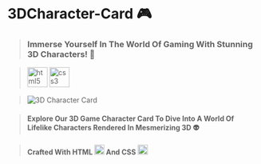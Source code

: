 # 3DCharacter-Card 🎮
> ### Immerse Yourself In The World Of Gaming With Stunning 3D Characters! 🚀


> <img src="https://cdn.jsdelivr.net/gh/devicons/devicon/icons/html5/html5-original.svg" height="40" alt="html5 logo"  /> <img src="https://cdn.jsdelivr.net/gh/devicons/devicon/icons/css3/css3-original.svg" height="40" alt="css3 logo"  /> 

> ![3D Character Card](https://github.com/MobinFazli/3D-Card/assets/126828525/7951d0d3-cb3f-4aee-b006-d00e4702ed44)

> #### Explore Our 3D Game Character Card To Dive Into A World Of Lifelike Characters Rendered In Mesmerizing 3D 👽

> #### Crafted With HTML <img src="https://cdn.jsdelivr.net/gh/devicons/devicon/icons/html5/html5-original.svg" height="20" alt="html5 logo"  /> And CSS <img src="https://cdn.jsdelivr.net/gh/devicons/devicon/icons/css3/css3-original.svg" height="20" alt="css3 logo"  />
